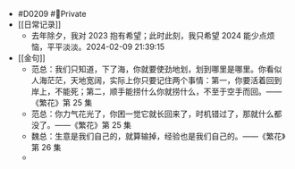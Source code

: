 - #D0209 #🔏Private
- [[日常记录]]
	- 去年除夕，我对 2023 抱有希望；此时此刻，我只希望 2024 能少点烦恼，平平淡淡。2024-02-09 21:39:15
- [[金句]]
	- 范总：我们只知道，下了海，你就要使劲地划，划到哪里是哪里。你看似人海茫茫，天地宽阔，实际上你只要记住两个事情：第一，你要活着回到岸上，不能死；第二，顺手能捞什么你就捞什么，不至于空手而回。——《繁花》第 25 集
	- 范总：你力气花光了，你困一觉它就长回来了，时机错过了，那就什么都没了。——《繁花》第 25 集
	- 魏总：生意是我们自己的，就算输掉，经验也是我们自己的。——《繁花》第 26 集
	-